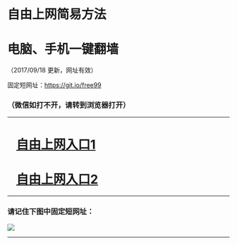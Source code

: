 ﻿# 自由上网简易方法

# 电脑、手机一键翻墙

（2017/09/18 更新，网址有效）

固定短网址：https://git.io/free99

### （微信如打不开，请转到浏览器打开）


***





# &nbsp;&nbsp; <a href="http://ft178021135.fwq-tz1005.info/fwqtz01.html?t=091800111457 " target="_blank">自由上网入口1</a>
# &nbsp;&nbsp; <a href="http://ft1818916823.fwq-tz1006.info/fwqtz02.html?t=091800123764 " target="_blank">自由上网入口2</a>
***

### 请记住下图中固定短网址：

<img src="https://s3-us-west-2.amazonaws.com/fwq-1001/yjfq-20170905okok.png" /> 


***

